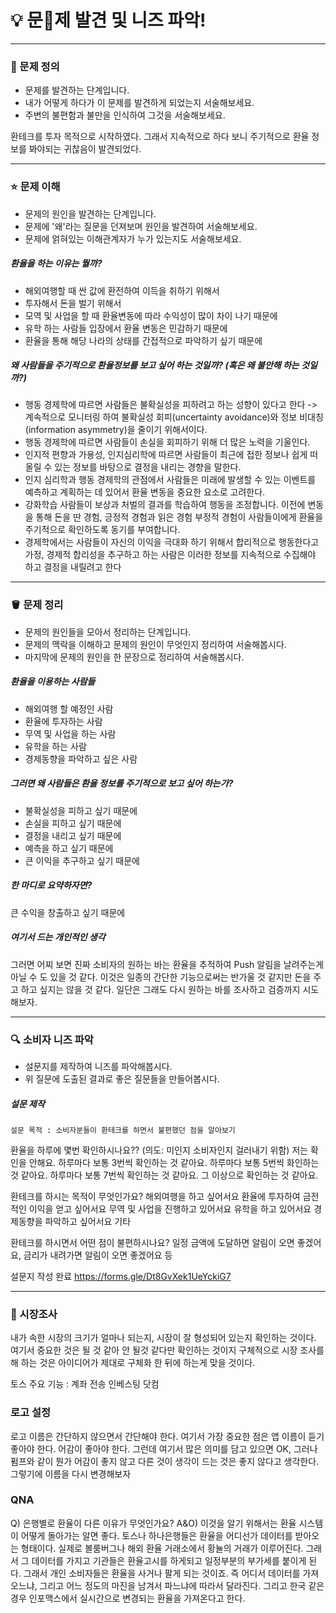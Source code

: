 # 💡 문제 발견 및 니즈 파악!
---
### 🎁 문제 정의
- 문제를 발견하는 단계입니다.
- 내가 어떻게 하다가 이 문제를 발견하게 되었는지 서술해보세요.
- 주변의 불편함과 불만을 인식하여 그것을 서술해보세요.

환테크를 투자 목적으로 시작하였다. 그래서 지속적으로 하다 보니 주기적으로 환율 정보를 봐야되는 귀찮음이 발견되었다. 

---

### ⭐️ 문제 이해 
- 문제의 원인을 발견하는 단계입니다. 
- 문제에 '왜'라는 질문을 던져보며 원인을 발견하여 서술해보세요.
- 문제에 얽혀있는 이해관계자가 누가 있는지도 서술해보세요.

##### 환율을 하는 이유는 뭘까?
- 해외여행할 때 싼 값에 환전하여 이득을 취하기 위해서
- 투자해서 돈을 벌기 위해서
- 모역 및 사업을 할 때 환율변동에 따라 수익성이 많이 차이 나기 때문에
- 유학 하는 사람들 입장에서 환율 변동은 민감하기 때문에
- 환율을 통해 해당 나라의 상태를 간접적으로 파악하기 싶기 때문에 

##### 왜 사람들을 주기적으로 환율정보를 보고 싶어 하는 것일까? (혹은 왜 불안해 하는 것일까?)
- 행동 경제학에 따르면 사람들은 불확실성을 피하려고 하는 성향이 있다고 한다 -> 계속적으로 모니터링 하여 불확실성 회피(uncertainty avoidance)와 정보 비대칭(information asymmetry)을 줄이기 위해서이다.
- 행동 경제학에 따르면 사람들이 손실을 회피하기 위해 더 많은 노력을 기울인다.
- 인지적 편향과 가용성, 인지심리학에 따르면 사람들이 최근에 접한 정보나 쉽게 떠올릴 수 있는 정보를 바탕으로 결정을 내리는 경향을 말한다.
- 인지 심리학과 행동 경제학의 관점에서 사람들은 미래에 발생할 수 있는 이벤트를 예측하고 계획하는 데 있어서 환율 변동을 중요한 요소로 고려한다.
- 강화학습 사람들이 보상과 처벌의 결과를 학습하여 행동을 조정합니다. 이전에 변동을 통해 돈을 딴 경험, 긍정적 경험과 읽은 경험 부정적 경험이 사람들이에게 환율을 주기적으로 확인하도록 동기를 부여합니다.
-  경제학에서는 사람들이 자신의 이익을 극대화 하기 위해서 합리적으로 행동한다고 가정, 경제적 합리성을 추구하고 하는 사람은 이러한 정보를 지속적으로 수집해야 하고 결정을 내릴려고 한다

---

### 🪣 문제 정리 
- 문제의 원인들을 모아서 정리하는 단계입니다.
- 문제의 맥락을 이해하고 문제의 원인이 무엇인지 정리하여 서술해봅시다.
- 마지막에 문제의 원인을 한 문장으로 정리하여 서술해봅시다.

##### 환율을 이용하는 사람들 
- 해외여행 할 예정인 사람
- 환율에 투자하는 사람
- 무역 및 사업을 하는 사람
- 유학을 하는 사람
- 경제동향을 파악하고 싶은 사람

##### 그러면 왜 사람들은 환율 정보를 주기적으로 보고 싶어 하는가?
- 불확실성을 피하고 싶기 때문에
- 손실을 피하고 싶기 때문에
- 결정을 내리고 싶기 때문에
- 예측을 하고 싶기 때문에
- 큰 이익을 추구하고 싶기 때문에

##### 한 마디로 요약하자면?
큰 수익을 창출하고 싶기 때문에 


##### 여기서 드는 개인적인 생각 
그러면 어찌 보면 진짜 소비자의 원하는 바는 환율을 추적하여 Push 알림을 날려주는게 아닐 수 도 있을 것 같다. 이것은 일종의 간단한 기능으로써는 반가울 것 같지만 돈을 주고 하고 싶지는 않을 것 같다. 일단은 그래도 다시 원하는 바를 조사하고 검증까지 시도해보자.

---

### 🔍  소비자 니즈 파악 
- 설문지를 제작하여 니즈를 파악해봅시다.
- 위 질문에 도출된 결과로 좋은 질문들을 만들어봅시다.

##### 설문 제작
```ad-note
설문 목적 : 소비자분들이 환테크를 하면서 불편했던 점을 알아보기
```


환율을 하루에 몇번 확인하시나요?? (의도: 미인지 소비자인지 걸러내기 위함)
저는 확인을 안해요.
하루마다 보통 3번씩 확인하는 것 같아요.
하루마다 보통 5번씩 화인하는 것 같아요.
하루마다 보통 7번씩 확인하는 것 같아요.
그 이상으로 확인하는 것 같아요.

환테크를 하시는 목적이 무엇인가요?
해외여행을 하고 싶어서요
환율에 투자하여 금전적인 이익을 얻고 싶어서요
무역 및 사업을 진행하고 있어서요
유학을 하고 있어서요
경제동향을 파악하고 싶어서요
기타

환테크를 하시면서 어떤 점이 불편하시나요?
일정 금액에 도달하면 알림이 오면 좋겠어요, 금리가 내려가면 알림이 오면 좋겠어요 등 

설문지 작성 완료
https://forms.gle/Dt8GvXek1UeYckiG7

---

### 🧭  시장조사
내가 속한 시장의 크기가 얼마나 되는지, 시장이 잘 형성되어 있는지 확인하는 것이다. 여기서 중요한 것은 될 것 같아 안 될것 같다만 확인하는 것이지 구체적으로 시장 조사를 해 하는 것은 아이디어가 제대로 구체화 한 뒤에 하는게 맞을 것이다.

토스 
주요 기능 : 계좌 전송
인베스팅 닷컴

### 로고 설정
로고 이름은 간단하지 않으면서 간단해야 한다. 여기서 가장 중요한 점은 앱 이름이 듣기 좋아야 한다. 어감이 좋아야 한다. 그런데 여기서 많은 의미를 담고 있으면 OK, 그러나 펌프와 같이 뭔가 어감이 좋지 않고 다른 것이 생각이 드는 것은 좋지 않다고 생각한다. 그렇기에 이름을 다시 변경해보자




### QNA
Q) 은행별로 환율이 다른 이유가 무엇인가요?
A&O) 이것을 알기 위해서는 환율 시스템이 어떻게 돌아가는 알면 좋다. 
토스나 하나은행들은 환율을 어디선가 데이터를 받아오는 형태이다. 실제로 볼룸버그나 해외 환율 거래소에서 황뉼의 거래가 이루어진다. 그래서 그 데이터를 가지고 기관들은 환율고시를 하게되고 일정부분의 부가세를 붙이게 된다. 그래서 개인 소비자들은 환율을 사거나 팔게 되는 것이죠. 즉 어디서 데이터를 가져오느냐, 그리고 어느 정도의 마진을 남겨서 파느냐에 따라서 달라진다. 그리고 한국 같은 경우 인포맥스에서 실시간으로 변경되는 환율을 가져온다고 한다. 




